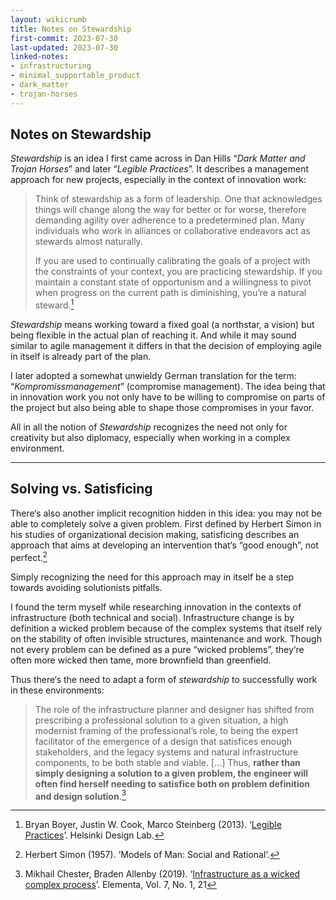 ```yaml
---
layout: wikicrumb 
title: Notes on Stewardship
first-commit: 2023-07-30
last-updated: 2023-07-30
linked-notes:
- infrastructuring
- minimal_supportable_product
- dark_matter
- trojan-horses
---
```


## Notes on Stewardship

*Stewardship* is an idea I first came across in Dan Hills “*Dark Matter and Trojan Horses*” and later “*Legible Practices*”. It describes a management approach for new projects, especially in the context of innovation work:

> Think of stewardship as a form of leadership. One that acknowledges things will change along the way for better or for worse, therefore demanding agility over adherence to a predetermined plan. Many individuals who work in alliances or collaborative endeavors act as stewards almost naturally.
> 
> If you are used to continually calibrating the goals of a project with the constraints of your context, you are practicing stewardship. If you maintain a constant state of opportunism and a willingness to pivot when progress on the current path is diminishing, you’re a natural steward.[^1]

*Stewardship* means working toward a fixed goal (a northstar, a vision) but being flexible in the actual plan of reaching it. And while it may sound similar to agile management it differs in that the decision of employing agile in itself is already part of the plan.

I later adopted a somewhat unwieldy German translation for the term: “*Kompromissmanagement*” (compromise management). The idea being that in innovation work you not only have to be willing to compromise on parts of the project but also being able to shape those compromises in your favor.

All in all the notion of *Stewardship* recognizes the need not only for creativity but also diplomacy, especially when working in a complex environment.

---

## Solving vs. Satisficing

There‘s also another implicit recognition hidden in this idea: you may not be able to completely solve a given problem. First defined by Herbert Simon in his studies of organizational decision making, satisficing describes an approach that aims at developing an intervention that‘s “good enough”, not perfect.[^2]

Simply recognizing the need for this approach may in itself be a step towards avoiding solutionists pitfalls.

I found the term myself while researching innovation in the contexts of infrastructure (both technical and social). Infrastructure change is by definition a wicked problem because of the complex systems that itself rely on the stability of often invisible structures, maintenance and work. Though not every problem can be defined as a pure “wicked problems”, they‘re often more wicked then tame, more brownfield than greenfield.

Thus there‘s the need to adapt a form of *stewardship* to successfully work in these environments:

> The role of the infrastructure planner and designer has shifted from prescribing a professional solution to a given situation, a high modernist framing of the professional’s role, to being the expert facilitator of the emergence of a design that satisfices enough stakeholders, and the legacy systems and natural infrastructure components, to be both stable and viable.
> [...]
> Thus, **rather than simply designing a solution to a given problem, the engineer will often find herself needing to satisfice both on problem definition and design solution**.[^3]

[^1]: Bryan Boyer, Justin W. Cook, Marco Steinberg (2013). ‘[Legible Practices](http://helsinkidesignlab.rip/legiblepractises/)’. Helsinki Design Lab.
[^2]: Herbert Simon (1957). ‘Models of Man: Social and Rational‘. 
[^3]: Mikhail Chester, Braden Allenby (2019). ‘[Infrastructure as a wicked complex process](https://doi.org/10.1525/elementa.360)’. Elementa, Vol. 7, No. 1, 21
